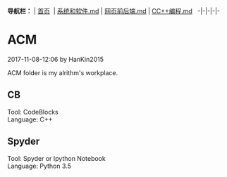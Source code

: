  **导航栏：** |
[首页](https://github.com/haibinren/haibinren.github.io/blob/master/README.md)  |
[系统和软件.md](https://github.com/haibinren/haibinren.github.io/blob/master/%E7%B3%BB%E7%BB%9F%E5%92%8C%E8%BD%AF%E4%BB%B6.md) |
[网页前后端.md](https://github.com/haibinren/haibinren.github.io/blob/master/%E7%BD%91%E9%A1%B5%E5%89%8D%E5%90%8E%E7%AB%AF.md)  |
[CC++编程.md](https://github.com/haibinren/haibinren.github.io/blob/master/CC%2B%2B%E8%B5%84%E6%96%99.md)  
-|-|-|-|-

# ACM

2017-11-08-12:06 by HanKin2015

ACM folder is my alrithm's workplace.

## CB
Tool: CodeBlocks   
Language: C++

## Spyder
Tool: Spyder or Ipython Notebook   
Language: Python 3.5














